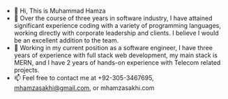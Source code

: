 - 👋 Hi, This is Muhammad Hamza
- 💞️ Over the course of three years in software industry, I have attained significant experience coding with a variety of programming languages, working directly with corporate leadership and clients. I believe I would be an excellent addition to the team.
- 🌱 Working in my current position as a software engineer, I have three years of experience with full stack web development, my main stack is MERN, and I have 2 years of hands-on experience with Telecom related projects.
- 📫 Feel free to contact me at +92-305-3467695, mhamzasakhi@gmail.com, or mhamzasakhi.com


<!---
mhamzasakhi/mhamzasakhi is a ✨ special ✨ repository because its `README.md` (this file) appears on your GitHub profile.
You can click the Preview link to take a look at your changes.
--->
